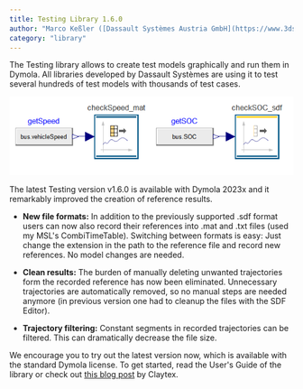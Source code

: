 ```yaml
---
title: Testing Library 1.6.0
author: "Marco Keßler ([Dassault Systèmes Austria GmbH](https://www.3ds.com/))"
category: "library"
---
```


The Testing library allows to create test models graphically and run them in Dymola.
All libraries developed by Dassault Systèmes are using it to test several hundreds of test models with thousands of test cases.

![Graphical test results](Dassault_Testing.png)

The latest Testing version v1.6.0 is available with Dymola 2023x and it remarkably improved the creation of reference results.

- __New file formats:__ In addition to the previously supported .sdf format users can now also record their references into .mat and .txt files (used my MSL's CombiTimeTable).
  Switching between formats is easy: Just change the extension in the path to the reference file and record new references. No model changes are needed.

- __Clean results:__ The burden of manually deleting unwanted trajectories form the recorded reference has now been eliminated. Unnecessary trajectories are automatically removed, so no manual steps are needed anymore (in previous version one had to cleanup the files with the SDF Editor).

- __Trajectory filtering:__ Constant segments in recorded trajectories can be filtered. This can dramatically decrease the file size.

We encourage you to try out the latest version now, which is available with the standard Dymola license. 
To get started, read the User's Guide of the library or check out [this blog post](https://www.claytex.com/tech-blog/testing-library-a-look-inside/) by Claytex.

